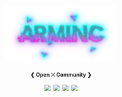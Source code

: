 <h1 align="center">
  <a href="https://github.com/armync"><img src="https://raw.githubusercontent.com/ArmynC/ArminC-Resources/main/images/arminc.png" alt="ArminC" width="300" height="150"></a>
</h1>

<h4 align="center">❮ Open ⤫ Community ❯</h4>

<p align="center">
  <a href="mailto:arminandrey@gmail.com?subject=[GitHub Mail] Subject"><img src="https://img.shields.io/badge/-Mail-red?style=flat&logo=mailgun&labelColor=white"/></a>&nbsp;
  <a href="@arminc.bsky.social"><img src="https://img.shields.io/badge/-Bluesky-blue?style=flat&logo=bluesky&labelColor=white"/></a>&nbsp;
  <a href="https://steamcommunity.com/id/arminc/"><img src="https://img.shields.io/badge/-Steam-black?style=flat&logo=Steam&logoColor=black&labelColor=white"/></a>&nbsp;
  <a href="https://github.com/sponsors/armync"><img src="https://img.shields.io/badge/Sponsor-%5E%5E-green?style=flat&logo=undertale&logoColor=green&color=white"/></a>
</p>